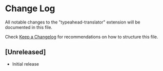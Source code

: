# Change Log

All notable changes to the "typeahead-translator" extension will be documented in this file.

Check [Keep a Changelog](http://keepachangelog.com/) for recommendations on how to structure this file.

## [Unreleased]

- Initial release